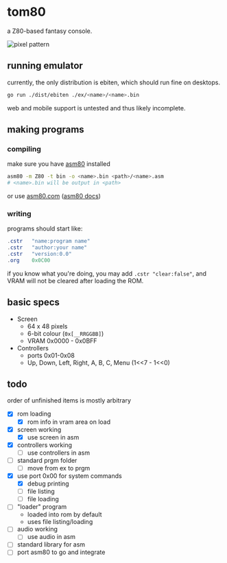 # tom80
a Z80-based fantasy console.

![pixel pattern](https://media.discordapp.net/attachments/314487938949971980/663244487438630922/2020-01-04-235619_514x386_scrot.png)

## running emulator
currently, the only distribution is ebiten, which should run fine on desktops.
```bash
go run ./dist/ebiten ./ex/<name>/<name>.bin
```
web and mobile support is untested and thus likely incomplete.

## making programs
### compiling
make sure you have [asm80](https://github.com/maly/asm80-node) installed
```bash
asm80 -m Z80 -t bin -o <name>.bin <path>/<name>.asm
# <name>.bin will be output in <path>
```
or use [asm80.com](https://www.asm80.com/) ([asm80 docs](https://maly.gitbooks.io/asm80/))
### writing
programs should start like:
```as
.cstr	"name:program name"
.cstr	"author:your name"
.cstr	"version:0.0"
.org	0x0C00
```
if you know what you're doing, you may add `.cstr "clear:false"`, and VRAM will not be cleared after loading the ROM.

## basic specs
- Screen
  - 64 x 48 pixels
  - 6-bit colour (`0x[__RRGGBB]`)
  - VRAM 0x0000 - 0x0BFF
- Controllers
  - ports 0x01-0x08
  - Up, Down, Left, Right, A, B, C, Menu (1<<7 - 1<<0)

## todo
order of unfinished items is mostly arbitrary
- [x] rom loading
  - [x] rom info in vram area on load
- [x] screen working
  - [x] use screen in asm
- [x] controllers working
  - [ ] use controllers in asm
- [ ] standard prgm folder
  - [ ] move from ex to prgm
- [x] use port 0x00 for system commands
  - [x] debug printing
  - [ ] file listing
  - [ ] file loading
- [ ] "loader" program
  - loaded into rom by default
  - uses file listing/loading
- [ ] audio working
  - [ ] use audio in asm
- [ ] standard library for asm
- [ ] port asm80 to go and integrate
